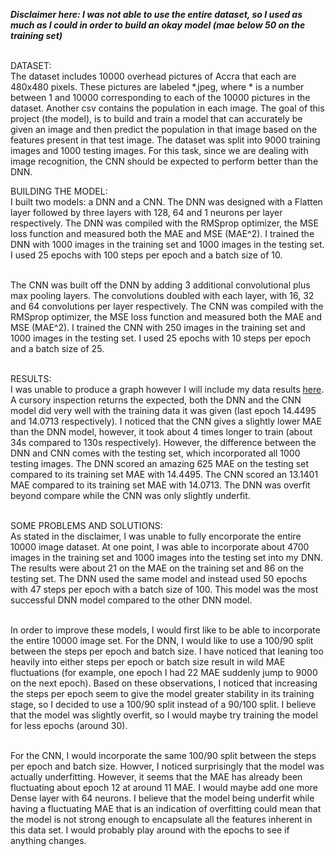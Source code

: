 __*Disclaimer here: I was not able to use the entire dataset, so I used as much as I could in order to build an okay model (mae below 50 on the training set)*__ <br/> <br/>

DATASET: <br/>
The dataset includes 10000 overhead pictures of Accra that each are 480x480 pixels. These pictures are labeled *.jpeg, where * is a number between 1 and 10000 corresponding to each of the 10000 pictures in the dataset. Another csv contains the population in each image. The goal of this project (the model), is to build and train a model that can accurately be given an image and then predict the population in that image based on the features present in that test image. The dataset was split into 9000 training images and 1000 testing images. For this task, since we are dealing with image recognition, the CNN should be expected to perform better than the DNN. 

BUILDING THE MODEL: <br/>
I built two models: a DNN and a CNN. The DNN was designed with a Flatten layer followed by three layers with 128, 64 and 1 neurons per layer respectively. The DNN was compiled with the RMSprop optimizer, the MSE loss function and measured both the MAE and MSE (MAE^2). I trained the DNN with 1000 images in the training set and 1000 images in the testing set. I used 25 epochs with 100 steps per epoch and a batch size of 10. <br/> <br/>

The CNN was built off the DNN by adding 3 additional convolutional plus max pooling layers. The convolutions doubled with each layer, with 16, 32 and 64 convolutions per layer respectively. The CNN was compiled with the RMSprop optimizer, the MSE loss function and measured both the MAE and MSE (MAE^2). I trained the CNN with 250 images in the training set and 1000 images in the testing set. I used 25 epochs with 10 steps per epoch and a batch size of 25. <br/> <br/>

RESULTS: <br/>
I was unable to produce a graph however I will include my data results [here](https://ashuang2013.github.io/public/Project3Data). A cursory inspection returns the expected, both the DNN and the CNN model did very well with the training data it was given (last epoch 14.4495 and 14.0713 respectively). I noticed that the CNN gives a slightly lower MAE than the DNN model, however, it took about 4 times longer to train (about 34s compared to 130s respectively). However, the difference between the DNN and CNN comes with the testing set, which incorporated all 1000 testing images. The DNN scored an amazing 625 MAE on the testing set compared to its training set MAE with 14.4495. The CNN scored an 13.1401 MAE compared to its training set MAE with 14.0713. The DNN was overfit beyond compare while the CNN was only slightly underfit. <br/> <br/>

SOME PROBLEMS AND SOLUTIONS: <br/>
As stated in the disclaimer, I was unable to fully encorporate the entire 10000 image dataset. At one point, I was able to incorporate about 4700 images in the training set and 1000 images into the testing set into my DNN. The results were about 21 on the MAE on the training set and 86 on the testing set. The DNN used the same model and instead used 50 epochs with 47 steps per epoch with a batch size of 100. This model was the most successful DNN model compared to the other DNN model. <br/><br/>

In order to improve these models, I would first like to be able to incorporate the entire 10000 image set. For the DNN, I would like to use a 100/90 split between the steps per epoch and batch size. I have noticed that leaning too heavily into either steps per epoch or batch size result in wild MAE fluctuations (for example, one epoch I had 22 MAE suddenly jump to 9000 on the next epoch). Based on these observations, I noticed that increasing the steps per epoch seem to give the model greater stability in its training stage, so I decided to use a 100/90 split instead of a 90/100 split. I believe that the model was slightly overfit, so I would maybe try training the model for less epochs (around 30). <br/> <br/>

For the CNN, I would incorporate the same 100/90 split between the steps per epoch and batch size. Howver, I noticed surprisingly that the model was actually underfitting. However, it seems that the MAE has already been fluctuating about epoch 12 at around 11 MAE. I would maybe add one more Dense layer with 64 neurons. I believe that the model being underfit while having a fluctuating MAE that is an indication of overfitting could mean that the model is not strong enough to encapsulate all the features inherent in this data set. I would probably play around with the epochs to see if anything changes. 
